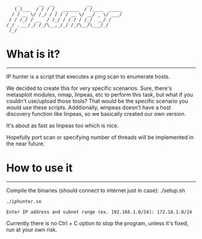 ```
    _       __  __            __           
   (_)___  / / / /_  ______  / /____  _____
  / / __ \/ /_/ / / / / __ \/ __/ _ \/ ___/
 / / /_/ / __  / /_/ / / / / /_/  __/ /    
/_/ .___/_/ /_/\__,_/_/ /_/\__/\___/_/     
 /_/                                       
```

# What is it?
---
IP hunter is a script that executes a ping scan to enumerate hosts. 

We decided to create this for very specific scenarios. Sure, there's metasploit modules, nmap, linpeas, etc to perform this task, but what if you couldn't use/upload those tools? That would be the specific scenario you would use these scripts. Additionally, winpeas doesn't have a host discovery function like linpeas, so we basically created our own version. 

It's about as fast as linpeas too which is nice.

Hopefully port scan or specifying number of threads will be implemented in the near future. 

# How to use it
---
Compile the binaries (should connect to internet just in case):
./setup.sh

```
./iphunter.so

Enter IP address and subnet range (ex. 192.168.1.0/24): 172.16.1.0/24
```

Currently there is no Ctrl + C option to stop the program, unless it's fixed, run at your own risk. 
